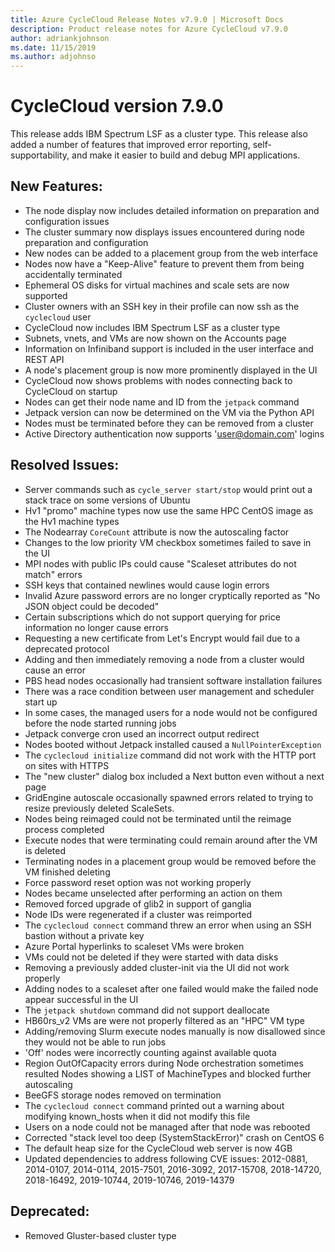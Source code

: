 ```yaml
---
title: Azure CycleCloud Release Notes v7.9.0 | Microsoft Docs
description: Product release notes for Azure CycleCloud v7.9.0
author: adriankjohnson
ms.date: 11/15/2019
ms.author: adjohnso
---
```


# CycleCloud version 7.9.0

This release adds IBM Spectrum LSF as a cluster type. This release also added a number of features that improved error reporting, self-supportability, and make it easier to build and debug MPI applications. 

## New Features:
 * The node display now includes detailed information on preparation and configuration issues
 * The cluster summary now displays issues encountered during node preparation and configuration
 * New nodes can be added to a placement group from the web interface
 * Nodes now have a "Keep-Alive" feature to prevent them from being accidentally terminated
 * Ephemeral OS disks for virtual machines and scale sets are now supported
 * Cluster owners with an SSH key in their profile can now ssh as the `cyclecloud` user
 * CycleCloud now includes IBM Spectrum LSF as a cluster type
 * Subnets, vnets, and VMs are now shown on the Accounts page
 * Information on Infiniband support is included in the user interface and REST API
 * A node's placement group is now more prominently displayed in the UI
 * CycleCloud now shows problems with nodes connecting back to CycleCloud on startup
 * Nodes can get their node name and ID from the `jetpack` command
 * Jetpack version can now be determined on the VM via the Python API
 * Nodes must be terminated before they can be removed from a cluster
 * Active Directory authentication now supports 'user@domain.com' logins

## Resolved Issues:
 * Server commands such as `cycle_server start/stop` would print out a stack trace on some versions of Ubuntu
 * Hv1 "promo" machine types now use the same HPC CentOS image as the Hv1 machine types
 * The Nodearray `CoreCount` attribute is now the autoscaling factor
 * Changes to the low priority VM checkbox sometimes failed to save in the UI
 * MPI nodes with public IPs could cause "Scaleset attributes do not match" errors
 * SSH keys that contained newlines would cause login errors
 * Invalid Azure password errors are no longer cryptically reported as "No JSON object could be decoded"
 * Certain subscriptions which do not support querying for price information no longer cause errors
 * Requesting a new certificate from Let's Encrypt would fail due to a deprecated protocol
 * Adding and then immediately removing a node from a cluster would cause an error
 * PBS head nodes occasionally had transient software installation failures
 * There was a race condition between user management and scheduler start up
 * In some cases, the managed users for a node would not be configured before the node started running jobs
 * Jetpack converge cron used an incorrect output redirect
 * Nodes booted without Jetpack installed caused a `NullPointerException`
 * The `cyclecloud initialize` command did not work with the HTTP port on sites with HTTPS
 * The "new cluster" dialog box included a Next button even without a next page
 * GridEngine autoscale occasionally spawned errors related to trying to resize previously deleted ScaleSets.
 * Nodes being reimaged could not be terminated until the reimage process completed
 * Execute nodes that were terminating could remain around after the VM is deleted
 * Terminating nodes in a placement group would be removed before the VM finished deleting
 * Force password reset option was not working properly
 * Nodes became unselected after performing an action on them
 * Removed forced upgrade of glib2 in support of ganglia
 * Node IDs were regenerated if a cluster was reimported
 * The `cyclecloud connect` command threw an error when using an SSH bastion without a private key
 * Azure Portal hyperlinks to scaleset VMs were broken
 * VMs could not be deleted if they were started with data disks
 * Removing a previously added cluster-init via the UI did not work properly
 * Adding nodes to a scaleset after one failed would make the failed node appear successful in the UI
 * The `jetpack shutdown` command did not support deallocate
 * HB60rs_v2 VMs are were not properly filtered as an "HPC" VM type
 * Adding/removing Slurm execute nodes manually is now disallowed since they would not be able to run jobs
 * 'Off' nodes were incorrectly counting against available quota
 * Region OutOfCapacity errors during Node orchestration sometimes resulted Nodes showing a LIST of MachineTypes and blocked further autoscaling
 * BeeGFS storage nodes removed on termination
 * The `cyclecloud connect` command printed out a warning about modifying known_hosts when it did not modify this file
 * Users on a node could not be managed after that node was rebooted
 * Corrected "stack level too deep (SystemStackError)" crash on CentOS 6
 * The default heap size for the CycleCloud web server is now 4GB
 * Updated dependencies to address following CVE issues: 2012-0881, 2014-0107, 2014-0114, 2015-7501, 2016-3092, 2017-15708, 2018-14720, 2018-16492, 2019-10744, 2019-10746, 2019-14379

## Deprecated:
 * Removed Gluster-based cluster type